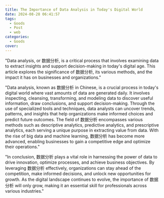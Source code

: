 ```yaml
---
title: The Importance of Data Analysis in Today's Digital World
date: 2024-08-28 06:41:57
tags:
  - Goods
  - Post
  - web
categories:
  - Goods
cover: 
---
```


"Data analysis, or 数据分析, is a critical process that involves examining data to extract insights and support decision-making in today's digital age. This article explores the significance of 数据分析, its various methods, and the impact it has on businesses and organizations."

"Data analysis, known as 数据分析 in Chinese, is a crucial process in today's digital world where vast amounts of data are generated daily. It involves inspecting, cleansing, transforming, and modeling data to discover useful information, draw conclusions, and support decision-making. Through the use of specialized tools and techniques, data analysts can uncover trends, patterns, and insights that help organizations make informed choices and predict future outcomes. The field of 数据分析 encompasses various methods such as descriptive analytics, predictive analytics, and prescriptive analytics, each serving a unique purpose in extracting value from data. With the rise of big data and machine learning, 数据分析 has become more advanced, enabling businesses to gain a competitive edge and optimize their operations."

"In conclusion, 数据分析 plays a vital role in harnessing the power of data to drive innovation, optimize processes, and achieve business objectives. By leveraging 数据分析 effectively, organizations can stay ahead of the competition, make informed decisions, and unlock new opportunities for growth. As the digital landscape continues to evolve, the importance of 数据分析 will only grow, making it an essential skill for professionals across various industries."
